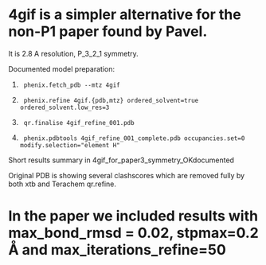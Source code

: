 # 4gif is a simpler alternative for the non-P1 paper found by Pavel.

It is 2.8 A resolution, P_3_2_1 symmetry.

Documented model preparation:

1.      phenix.fetch_pdb --mtz 4gif

2.      phenix.refine 4gif.{pdb,mtz} ordered_solvent=true ordered_solvent.low_res=3

3.      qr.finalise 4gif_refine_001.pdb

4.      phenix.pdbtools 4gif_refine_001_complete.pdb occupancies.set=0 modify.selection="element H"

Short results summary in 4gif_for_paper3_symmetry_OKdocumented

Original PDB is showing several clashscores which are removed fully by both xtb and Terachem qr.refine.

# In the paper we included results with max_bond_rmsd = 0.02, stpmax=0.2 Å and max_iterations_refine=50
